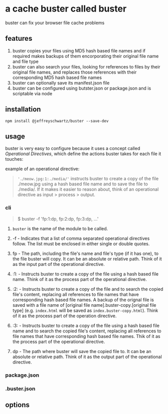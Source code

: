 # a cache buster called buster
buster can fix your browser file cache problems

## features
1. buster copies your files using MD5 hash based file names and if required makes backups of them encorporating their original file name  and file type
1. buster can also search your files, looking for references to files by their original file names, and replaces those references with their corresponding MD5 hash based file names
1. buster can optionally save its manifest.json file
1. buster can be configured using butster.json or package.json and is scriptable via node

## installation
`npm install @jeffreyschwartz/buster --save-dev`

## usage
buster is very easy to configure because it uses a concept called *Operational Directives*, which define the actions buster takes for each file it touches:

example of an operational directive:
>`'./meow.jpg:1:./media/'` instructs buster to create a copy of the file ./meow.jpg using a hash based file name and to save the file to ./media/. If it makes it easier to reason about, think of an operational directive as input > process > output.

### cli

>$ buster -f 'fp:1:dp, fp:2:dp, fp:3:dp, ...'

1. `buster` is the name of the module to be called.

1. -f - Indicates that a list of comma separated operational directives follow. The list must be enclosed in either single or double quotes. 

1. fp - The path, including the file's name and file's type (if it has one), to the file buster will copy. It can be an absolute or relative path. Think of it as the input part of the operational directive.

1. :1: - Instructs buster to create a copy of the file using a hash based file name. Think of it as the process part of the operational directive.

1. :2: - Instructs buster to create a copy of the file and to search the copied file's content, replacing all references to file names that have corresponding hash based file names. A backup of the orignal file is saved with a file name of [original file name].buster-copy.[original file type] (e.g. `index.html` will be saved as `index.buster-copy.html`). Think of it as the process part of the operation directive.

1. :3: - Instructs buster to create a copy of the file using a hash based file name and to search the copied file's content, replacing all references to file names that have corresponding hash based file names. Thik of it as the process part of the operational directive.

1. dp - The path where buster will save the copied file to. It can be an absolute or relative path. Think of it as the output part of the operational directive.

### package.json

### .buster.json

## options